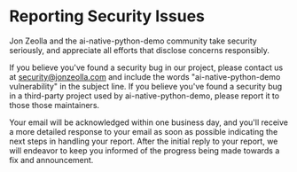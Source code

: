 # Reporting Security Issues

Jon Zeolla and the ai-native-python-demo community take security
seriously, and appreciate all efforts that disclose concerns responsibly.

If you believe you've found a security bug in our project, please contact us at
[security@jonzeolla.com](mailto:security@jonzeolla.com) and include the words
"ai-native-python-demo vulnerability" in the subject line. If you believe
you've found a security bug in a third-party project used by ai-native-python-demo,
please report it to those those maintainers.

Your email will be acknowledged within one business day, and you'll receive a
more detailed response to your email as soon as possible indicating the next
steps in handling your report. After the initial reply to your report, we will
endeavor to keep you informed of the progress being made towards a fix and
announcement.
